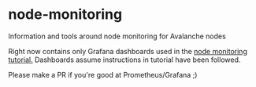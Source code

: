 # node-monitoring
Information and tools around node monitoring for Avalanche nodes

Right now contains only Grafana dashboards used in the [node monitoring tutorial.](https://docs.avax.network/build/tutorials/nodes-and-staking/setting-up-node-monitoring/)
Dashboards assume instructions in tutorial have been followed.

Please make a PR if you're good at Prometheus/Grafana ;)
